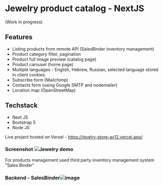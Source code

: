 # Jewelry product catalog - NextJS
(Work in progress)

## Features
- Listing products from remote API (SalesBinder inventory management)
- Product category filter, pagination
- Product full image preview (catalog page)
- Product carousel (home page)
- Multiple languages - English, Hebrew, Russian, selected language stored in client cookies.
- Subscribe form (Mailchimp)
- Contacts form (using Google SMTP and nodemailer)
- Location map (OpenStreetMap)

## Techstack
- Next JS
- Bootstrap 5
- Node JS

Live project hosted on Versel - https://jevelry-store-av12.vercel.app/


### Screenshot ![Jewelry demo](https://user-images.githubusercontent.com/5310985/192532014-9403a886-3eaa-49fe-bebe-b3a247463e50.gif)

For products management used third party inventory management system "Sales Binder"

### Backend - SalesBinder![image](https://user-images.githubusercontent.com/5310985/192529594-9ae593c2-50c7-4439-8639-9006c33fb2de.png)
